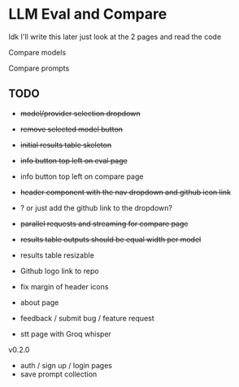 # LLM Eval and Compare

Idk I'll write this later just look at the 2 pages and read the code

Compare models

Compare prompts





## TODO
- ~~model/provider selection dropdown~~
- ~~remove selected model button~~
- ~~initial results table skeleton~~
- ~~info button top left on eval page~~
- info button top left on compare page
- ~~header component with the nav dropdown and github icon link~~
- ? or just add the github link to the dropdown?
- ~~parallel requests and streaming for compare page~~
- ~~results table outputs should be equal width per model~~
- results table resizable
- Github logo link to repo
- fix margin of header icons

- about page
- feedback / submit bug / feature request 

- stt page with Groq whisper

v0.2.0
- auth / sign up / login pages
- save prompt collection



